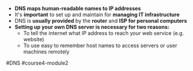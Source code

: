 -   **DNS maps human-readable names to IP addresses**
-   It's **important** to set up and maintain for **managing IT infrastructure**
-   DNS is **usually provided** by the **router** and **ISP for personal computers**
-   **Setting up your own DNS server is necessary for two reasons:**
    -   To tell the internet what IP address to reach your web service (e.g. website)
    -   To use easy to remember host names to access servers or user machines remotely

#DNS #course4-module2 